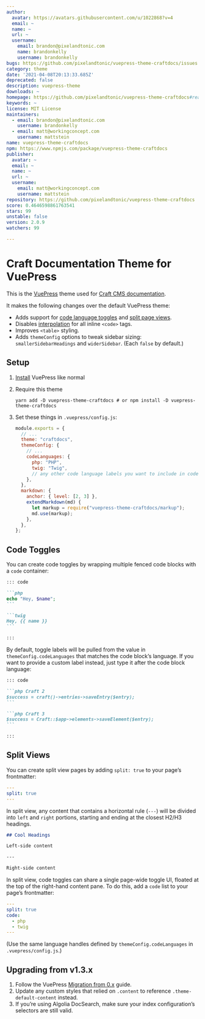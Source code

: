 ```yaml
---
author:
  avatar: https://avatars.githubusercontent.com/u/1022868?v=4
  email: ~
  name: ~
  url: ~
  username:
    email: brandon@pixelandtonic.com
    name: brandonkelly
    username: brandonkelly
bugs: https://github.com/pixelandtonic/vuepress-theme-craftdocs/issues
category: theme
date: '2021-04-08T20:13:33.685Z'
deprecated: false
description: vuepress-theme
downloads: ~
homepage: https://github.com/pixelandtonic/vuepress-theme-craftdocs#readme
keywords: ~
license: MIT License
maintainers:
  - email: brandon@pixelandtonic.com
    username: brandonkelly
  - email: matt@workingconcept.com
    username: mattstein
name: vuepress-theme-craftdocs
npm: https://www.npmjs.com/package/vuepress-theme-craftdocs
publisher:
  avatar: ~
  email: ~
  name: ~
  url: ~
  username:
    email: matt@workingconcept.com
    username: mattstein
repository: https://github.com/pixelandtonic/vuepress-theme-craftdocs
score: 0.4646598861763541
stars: 99
unstable: false
version: 2.0.9
watchers: 99

---
```


# Craft Documentation Theme for VuePress

This is the [VuePress](https://vuepress.vuejs.org/) theme used for [Craft CMS documentation](https://docs.craftcms.com/).

It makes the following changes over the default VuePress theme:

- Adds support for [code language toggles](#code-toggles) and [split page views](#split-views).
- Disables [interpolation](https://vuepress.vuejs.org/guide/using-vue.html#interpolation) for all inline `<code>` tags.
- Improves `<table>` styling.
- Adds `themeConfig` options to tweak sidebar sizing: `smallerSidebarHeadings` and `widerSidebar`. (Each `false` by default.)

## Setup

1. [Install](https://vuepress.vuejs.org/guide/getting-started.html) VuePress like normal
2. Require this theme

   ```
   yarn add -D vuepress-theme-craftdocs # or npm install -D vuepress-theme-craftdocs
   ```

3. Set these things in `.vuepress/config.js`:

   ```js
   module.exports = {
     // ...
     theme: "craftdocs",
     themeConfig: {
       // ...
       codeLanguages: {
         php: "PHP",
         twig: "Twig",
         // any other code language labels you want to include in code toggles...
       },
     },
     markdown: {
       anchor: { level: [2, 3] },
       extendMarkdown(md) {
         let markup = require("vuepress-theme-craftdocs/markup");
         md.use(markup);
       },
     },
   };
   ```

## Code Toggles

You can create code toggles by wrapping multiple fenced code blocks with a `code` container:

````markdown
::: code

```php
echo "Hey, $name";
```

```twig
Hey, {{ name }}
```

:::
````

By default, toggle labels will be pulled from the value in `themeConfig.codeLanguages` that matches the code block’s language. If you want to provide a custom label instead, just type it after the code block language:

````markdown
::: code

```php Craft 2
$success = craft()->entries->saveEntry($entry);
```

```php Craft 3
$success = Craft::$app->elements->saveElement($entry);
```

:::

````
## Split Views

You can create split view pages by adding `split: true` to your page’s frontmatter:

```yaml
---
split: true
---
```

In split view, any content that contains a horizontal rule (`---`) will be divided into `left` and `right` portions, starting and ending at the closest H2/H3 headings.

```markdown
## Cool Headings

Left-side content

---

Right-side content
```

In split view, code toggles can share a single page-wide toggle UI, floated at the top of the right-hand content pane. To do this, add a `code` list to your page’s frontmatter:

```yaml
---
split: true
code:
  - php
  - twig
---
```

(Use the same language handles defined by `themeConfig.codeLanguages` in `.vuepress/config.js`.)


## Upgrading from v1.3.x

1. Follow the VuePress [Migration from 0.x](https://vuepress.vuejs.org/miscellaneous/migration-guide.html) guide.
2. Update any custom styles that relied on `.content` to reference `.theme-default-content` instead.
3. If you’re using Algolia DocSearch, make sure your index configuration’s selectors are still valid.

